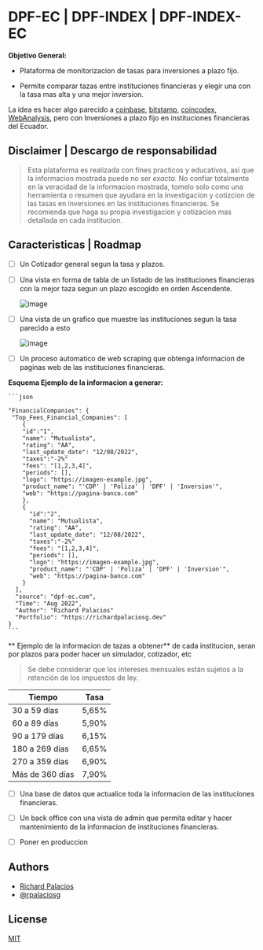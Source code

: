 # DPF-EC | DPF-INDEX | DPF-INDEX-EC


**Objetivo General:**

- Plataforma de monitorizacion de tasas para inversiones a plazo fijo. 

- Permite comparar tazas entre instituciones financieras y elegir una con la tasa mas alta y una mejor inversion. 

La idea es  hacer algo parecido a [coinbase](https://www.coinbase.com/), [bitstamp](https://www.bitstamp.net/), [coincodex](https://coincodex.com/), [WebAnalysis](https://awebanalysis.com/es/crypto-currencies-monitor-price/), pero con Inversiones a plazo fijo en instituciones financieras del Ecuador.


## Disclaimer | Descargo de responsabilidad

> Esta plataforma es realizada con fines practicos y educativos, asi que la informacion mostrada puede no ser *exacta*. No confiar totalmente en la veracidad de la informacion mostrada, tomelo solo como una herramienta o resumen que ayudara en la investigacion y cotizcion de las tasas en inversiones en las instituciones financieras. Se recomienda que haga su propia investigacion y cotizacion mas detallada en cada institucion.


## Caracteristicas | Roadmap

- [ ] Un Cotizador general segun la tasa y plazos.
- [ ] Una vista en forma de tabla de un listado de las instituciones financieras con la mejor taza segun un plazo escogido en orden Ascendente.

  ![image](https://user-images.githubusercontent.com/11642622/186201685-371798c4-2da6-441f-99d5-6ab2b8eaff49.png)


- [ ] Una vista de un grafico que muestre las instituciones segun la tasa parecido a esto

  ![image](https://user-images.githubusercontent.com/11642622/186197363-281b11f7-0e4d-4e18-a976-58079e1b9149.png)


- [ ] Un proceso automatico de web scraping que obtenga informacion de paginas web de las instituciones financieras.

**Esquema Ejemplo de la informacion a generar:**
  
    ```json
    
    "FinancialCompanies": {
     "Top_Fees_Financial_Companies": [
        {
        "id":"1", 
        "name": "Mutualista",
        "rating": "AA",
        "last_update_date": "12/08/2022",
        "taxes":"-2%"
        "fees": "[1,2,3,4]",
        "periods": [],
        "logo": "https://imagen-example.jpg",
        "product_name": "'CDP' | 'Poliza' | 'DPF' | 'Inversion'",
        "web": "https://pagina-banco.com"
        },
        {
          "id":"2", 
          "name": "Mutualista",
          "rating": "AA",
          "last_update_date": "12/08/2022",
          "taxes":"-2%"
          "fees": "[1,2,3,4]",
          "periods": [],
          "logo": "https://imagen-example.jpg",
          "product_name": "'CDP' | 'Poliza' | 'DPF' | 'Inversion'",
          "web": "https://pagina-banco.com"
        }
      ],
      "source": "dpf-ec.com",
      "Time": "Aug 2022",
      "Author": "Richard Palacios"
      "Portfolio": "https://richardpalaciosg.dev"
    }  
    ```
  ** Ejemplo de la informacion de tazas a obtener** de cada institucion, seran por plazos para poder hacer un simulador, cotizador, etc
   
  > Se debe considerar que los intereses mensuales están sujetos a la retención de los impuestos de ley.

| Tiempo          | Tasa   |
|-----------------|--------|
| 30 a 59 días    | 5,65%  |
| 60 a 89 días    | 5,90%  |
| 90 a 179 días   | 6,15%  |
| 180 a 269 días  | 6,65%  |
| 270 a 359 días  | 6,90%  |
| Más de 360 días | 7,90%  |
  
- [ ] Una base de datos que actualice toda la informacion de las instituciones financieras.

- [ ] Un back office con una vista de admin que permita editar y hacer mantenimiento de la informacion de instituciones financieras.

- [ ] Poner en produccion 


## Authors
- [Richard Palacios](https://richardpalaciosg.dev)
- [@rpalaciosg](https://github.com/rpalaciosg/)

## License

[MIT](https://choosealicense.com/licenses/mit/)



